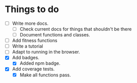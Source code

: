 # Things to do

* [ ] Write more docs.
  * [ ] Check current docs for things that shouldn't be there
  * [ ] Document functions and classes.
* [ ] Add fitness functions
* [ ] Write a tutorial
* [ ] Adapt to running in the browser.
* [x] Add badges.
  * [x] Added npm badge.
* [x] Add coverage tests.
	* [x] Make all functions pass.

